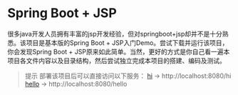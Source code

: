 # Spring Boot + JSP
很多java开发人员拥有丰富的jsp开发经验，但对springboot+jsp却并不是十分熟悉。该项目是基本版的Spring Boot + JSP入门Demo。尝试下载并运行该项目，你会发现Spring Boot + JSP原来如此简单。当然，更好的方式是你自己看一遍本项目各文件内容以及目录结构，然后尝试独立完成本项目的搭建、编码及测试。

> 提示
> 部署该项目后可以直接访问以下服务：
> [hi](http://localhost:8080/hi) -> http://localhost:8080/hi
> [hello](http://localhost:8080/hello) -> http://localhost:8080/hello


